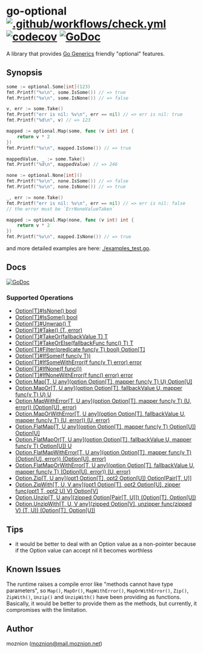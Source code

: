 # go-optional [![.github/workflows/check.yml](https://github.com/moznion/go-optional/actions/workflows/check.yml/badge.svg)](https://github.com/moznion/go-optional/actions/workflows/check.yml) [![codecov](https://codecov.io/gh/moznion/go-optional/branch/main/graph/badge.svg?token=0HCVy6COy4)](https://codecov.io/gh/moznion/go-optional) [![GoDoc](https://godoc.org/github.com/moznion/go-optional?status.svg)](https://godoc.org/github.com/moznion/go-optional)

A library that provides [Go Generics](https://go.dev/blog/generics-proposal) friendly "optional" features.

## Synopsis

```go
some := optional.Some[int](123)
fmt.Printf("%v\n", some.IsSome()) // => true
fmt.Printf("%v\n", some.IsNone()) // => false

v, err := some.Take()
fmt.Printf("err is nil: %v\n", err == nil) // => err is nil: true
fmt.Printf("%d\n", v) // => 123

mapped := optional.Map(some, func (v int) int {
    return v * 2
})
fmt.Printf("%v\n", mapped.IsSome()) // => true

mappedValue, _ := some.Take()
fmt.Printf("%d\n", mappedValue) // => 246
```

```go
none := optional.None[int]()
fmt.Printf("%v\n", none.IsSome()) // => false
fmt.Printf("%v\n", none.IsNone()) // => true

_, err := none.Take()
fmt.Printf("err is nil: %v\n", err == nil) // => err is nil: false
// the error must be `ErrNoneValueTaken`

mapped := optional.Map(none, func (v int) int {
    return v * 2
})
fmt.Printf("%v\n", mapped.IsNone()) // => true
```

and more detailed examples are here: [./examples_test.go](./examples_test.go).

## Docs

[![GoDoc](https://godoc.org/github.com/moznion/go-optional?status.svg)](https://godoc.org/github.com/moznion/go-optional)

### Supported Operations

- [Option[T]#IsNone() bool](https://pkg.go.dev/github.com/moznion/go-optional#Option.IsNone)
- [Option[T]#IsSome() bool](https://pkg.go.dev/github.com/moznion/go-optional#Option.IsSome)
- [Option[T]#Unwrap() T](https://pkg.go.dev/github.com/moznion/go-optional#Option.Unwrap)
- [Option[T]#Take() (T, error)](https://pkg.go.dev/github.com/moznion/go-optional#Option.Take)
- [Option[T]#TakeOr(fallbackValue T) T](https://pkg.go.dev/github.com/moznion/go-optional#Option.TakeOr)
- [Option[T]#TakeOrElse(fallbackFunc func() T) T](https://pkg.go.dev/github.com/moznion/go-optional#Option.TakeOrElse)
- [Option[T]#Filter(predicate func(v T) bool) Option[T]](https://pkg.go.dev/github.com/moznion/go-optional#Option.Filter)
- [Option[T]#IfSome(f func(v T))](https://pkg.go.dev/github.com/moznion/go-optional#Option.IfSome)
- [Option[T]#IfSomeWithError(f func(v T) error) error](https://pkg.go.dev/github.com/moznion/go-optional#Option.IfSomeWithError)
- [Option[T]#IfNone(f func())](https://pkg.go.dev/github.com/moznion/go-optional#Option.IfNone)
- [Option[T]#IfNoneWithError(f func() error) error](https://pkg.go.dev/github.com/moznion/go-optional#Option.IfNoneWithError)
- [Option.Map[T, U any](option Option[T], mapper func(v T) U) Option[U]](https://pkg.go.dev/github.com/moznion/go-optional#Map)
- [Option.MapOr[T, U any](option Option[T], fallbackValue U, mapper func(v T) U) U](https://pkg.go.dev/github.com/moznion/go-optional#MapOr)
- [Option.MapWithError[T, U any](option Option[T], mapper func(v T) (U, error)) (Option[U], error)](https://pkg.go.dev/github.com/moznion/go-optional#MapWithError)
- [Option.MapOrWithError[T, U any](option Option[T], fallbackValue U, mapper func(v T) (U, error)) (U, error)](https://pkg.go.dev/github.com/moznion/go-optional#MapOrWithError)
- [Option.FlatMap[T, U any](option Option[T], mapper func(v T) Option[U]) Option[U]](https://pkg.go.dev/github.com/moznion/go-optional#FlatMap)
- [Option.FlatMapOr[T, U any](option Option[T], fallbackValue U, mapper func(v T) Option[U]) U](https://pkg.go.dev/github.com/moznion/go-optional#FlatMapOr)
- [Option.FlatMapWithError[T, U any](option Option[T], mapper func(v T) (Option[U], error)) (Option[U], error)](https://pkg.go.dev/github.com/moznion/go-optional#FlatMapWithError)
- [Option.FlatMapOrWithError[T, U any](option Option[T], fallbackValue U, mapper func(v T) (Option[U], error)) (U, error)](https://pkg.go.dev/github.com/moznion/go-optional#FlatMapOrWithError)
- [Option.Zip[T, U any](opt1 Option[T], opt2 Option[U]) Option[Pair[T, U]]](https://pkg.go.dev/github.com/moznion/go-optional#Zip)
- [Option.ZipWith[T, U, V any](opt1 Option[T], opt2 Option[U], zipper func(opt1 T, opt2 U) V) Option[V]](https://pkg.go.dev/github.com/moznion/go-optional#ZipWith)
- [Option.Unzip[T, U any](zipped Option[Pair[T, U]]) (Option[T], Option[U])](https://pkg.go.dev/github.com/moznion/go-optional#Unzip)
- [Option.UnzipWith[T, U, V any](zipped Option[V], unzipper func(zipped V) (T, U)) (Option[T], Option[U])](https://pkg.go.dev/github.com/moznion/go-optional#UnzipWith)

## Tips

- it would be better to deal with an Option value as a non-pointer because if the Option value can accept nil it becomes worthless

## Known Issues

The runtime raises a compile error like "methods cannot have type parameters", so `Map()`, `MapOr()`, `MapWithError()`, `MapOrWithError()`, `Zip()`, `ZipWith()`, `Unzip()` and `UnzipWith()` have been providing as functions. Basically, it would be better to provide them as the methods, but currently, it compromises with the limitation.

## Author

moznion (<moznion@mail.moznion.net>)

